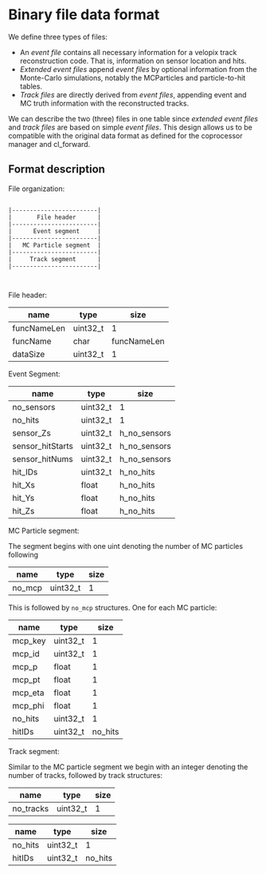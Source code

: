 Binary file data format
=======================

We define three types of files:

-	An *event file* contains all necessary information for a velopix track reconstruction code. That is, information on sensor location and hits.
-	*Extended event files* append *event files* by optional information from the Monte-Carlo simulations, notably the MCParticles and particle-to-hit tables.
-	*Track files* are directly derived from *event files*, appending event and MC truth information with the reconstructed tracks.

We can describe the two (three) files in one table since *extended event files* and *track files* are based on simple *event files*. This design allows us to be compatible with the original data format as defined for the coprocessor manager and cl_forward.

Format description
------------------

File organization:

```

|------------------------|
|       File header      |
|------------------------|
|      Event segment     |
|------------------------|
|   MC Particle segment  |
|------------------------|
|     Track segment      |
|------------------------|



```

File header:

| name        | type     | size        |
|-------------|----------|-------------|
| funcNameLen | uint32_t | 1           |
| funcName    | char     | funcNameLen |
| dataSize    | uint32_t | 1           |

Event Segment:

| name             | type     | size         |
|------------------|----------|--------------|
| no_sensors       | uint32_t | 1            |
| no_hits          | uint32_t | 1            |
| sensor_Zs        | uint32_t | h_no_sensors |
| sensor_hitStarts | uint32_t | h_no_sensors |
| sensor_hitNums   | uint32_t | h_no_sensors |
| hit_IDs          | uint32_t | h_no_hits    |
| hit_Xs           | float    | h_no_hits    |
| hit_Ys           | float    | h_no_hits    |
| hit_Zs           | float    | h_no_hits    |

MC Particle segment:

The segment begins with one uint denoting the number of MC particles following

| name   | type     | size |
|--------|----------|------|
| no_mcp | uint32_t | 1    |

This is followed by `no_mcp` structures. One for each MC particle:

| name    | type     | size    |
|---------|----------|---------|
| mcp_key | uint32_t | 1       |
| mcp_id  | uint32_t | 1       |
| mcp_p   | float    | 1       |
| mcp_pt  | float    | 1       |
| mcp_eta | float    | 1       |
| mcp_phi | float    | 1       |
| no_hits | uint32_t | 1       |
| hitIDs  | uint32_t | no_hits |

Track segment:

Similar to the MC particle segment we begin with an integer denoting the number of tracks, followed by track structures:

| name      | type     | size |
|-----------|----------|------|
| no_tracks | uint32_t | 1    |

| name    | type     | size    |
|---------|----------|---------|
| no_hits | uint32_t | 1       |
| hitIDs  | uint32_t | no_hits |
